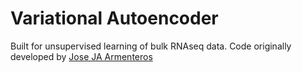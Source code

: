 # Variational Autoencoder
Built for unsupervised learning of bulk RNAseq data.
Code originally developed by [Jose JA Armenteros](https://jjalmagro.github.io/)
